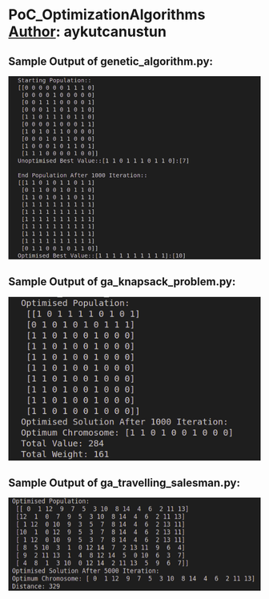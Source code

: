 # PoC_OptimizationAlgorithms <br/> [Author](https://github.com/aykutcanustun): aykutcanustun

## Sample Output of genetic_algorithm.py: <br/>
![output](https://github.com/aykutcanustun/PoC_AI_OptimizationAlgorithms/blob/main/images_for_README.md/image1.png) <br/>

## Sample Output of ga_knapsack_problem.py: <br/>
![output](https://github.com/aykutcanustun/PoC_AI_OptimizationAlgorithms/blob/main/images_for_README.md/image2.png) <br/>


## Sample Output of ga_travelling_salesman.py: <br/>
![output](https://github.com/aykutcanustun/PoC_AI_OptimizationAlgorithms/blob/main/images_for_README.md/image3.png) <br/>
